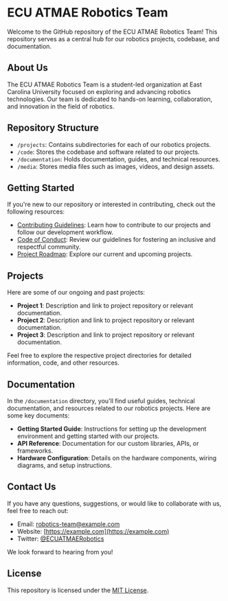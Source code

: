 # ECU ATMAE Robotics Team

Welcome to the GitHub repository of the ECU ATMAE Robotics Team! This repository serves as a central hub for our robotics projects, codebase, and documentation.

## About Us

The ECU ATMAE Robotics Team is a student-led organization at East Carolina University focused on exploring and advancing robotics technologies. Our team is dedicated to hands-on learning, collaboration, and innovation in the field of robotics.

## Repository Structure

- `/projects`: Contains subdirectories for each of our robotics projects.
- `/code`: Stores the codebase and software related to our projects.
- `/documentation`: Holds documentation, guides, and technical resources.
- `/media`: Stores media files such as images, videos, and design assets.

## Getting Started

If you're new to our repository or interested in contributing, check out the following resources:

- [Contributing Guidelines](CONTRIBUTING.md): Learn how to contribute to our projects and follow our development workflow.
- [Code of Conduct](CODE_OF_CONDUCT.md): Review our guidelines for fostering an inclusive and respectful community.
- [Project Roadmap](https://link-to-project-roadmap): Explore our current and upcoming projects.

## Projects

Here are some of our ongoing and past projects:

- **Project 1**: Description and link to project repository or relevant documentation.
- **Project 2**: Description and link to project repository or relevant documentation.
- **Project 3**: Description and link to project repository or relevant documentation.

Feel free to explore the respective project directories for detailed information, code, and other resources.

## Documentation

In the `/documentation` directory, you'll find useful guides, technical documentation, and resources related to our robotics projects. Here are some key documents:

- **Getting Started Guide**: Instructions for setting up the development environment and getting started with our projects.
- **API Reference**: Documentation for our custom libraries, APIs, or frameworks.
- **Hardware Configuration**: Details on the hardware components, wiring diagrams, and setup instructions.

## Contact Us

If you have any questions, suggestions, or would like to collaborate with us, feel free to reach out:

- Email: [robotics-team@example.com](mailto:robotics-team@example.com)
- Website: [https://example.com](https://example.com)
- Twitter: [@ECUATMAERobotics](https://twitter.com/ECUATMAERobotics)

We look forward to hearing from you!

## License

This repository is licensed under the [MIT License](LICENSE).


